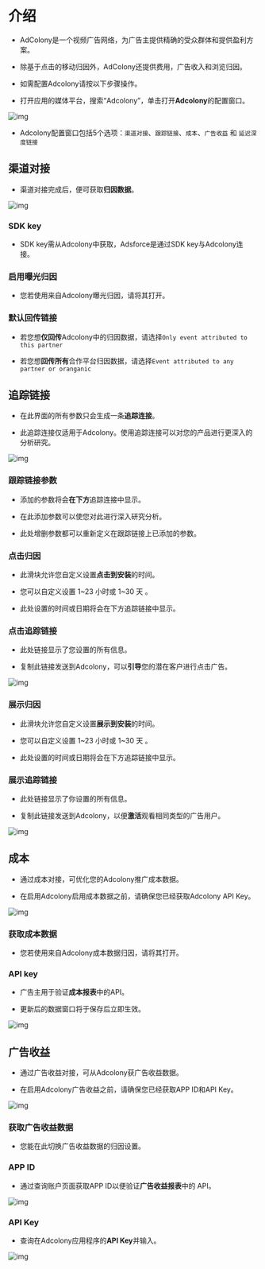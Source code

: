 # 介绍

* AdColony是一个视频广告网络，为广告主提供精确的受众群体和提供盈利方案。

* 除基于点击的移动归因外，AdColony还提供费用，广告收入和浏览归因。

* 如需配置Adcolony请按以下步骤操作。

* 打开应用的媒体平台，搜索“Adcolony”，单击打开**Adcolony**的配置窗口。     

![img](Adcolony1.png)

* Adcolony配置窗口包括5个选项：`渠道对接`、`跟踪链接`、`成本`、`广告收益` 和 `延迟深度链接`      

## 渠道对接

* 渠道对接完成后，便可获取**归因数据**。

![img](Adcolony2.png)

### SDK key

* SDK key需从Adcolony中获取，Adsforce是通过SDK key与Adcolony连接。 

### 启用曝光归因

* 您若使用来自Adcolony曝光归因，请将其打开。

### 默认回传链接

* 若您想**仅回传**Adcolony中的归因数据，请选择`Only event attributed to this partner`

* 若您想**回传所有**合作平台归因数据，请选择`Event attributed to any partner or oranganic`

## 追踪链接

* 在此界面的所有参数只会生成一条**追踪连接**。

* 此追踪连接仅适用于Adcolony。使用追踪连接可以对您的产品进行更深入的分析研究。

![img](Adcolony3.png)

### 跟踪链接参数

* 添加的参数将会**在下方**追踪连接中显示。

* 在此添加参数可以使您对此进行深入研究分析。

* 此处增删参数都可以重新定义在跟踪链接上已添加的参数。

### 点击归因

* 此滑块允许您自定义设置**点击到安装**的时间。

* 您可以自定义设置 1~23 小时或 1~30 天 。

* 此处设置的时间或日期将会在下方追踪链接中显示。

### 点击追踪链接

* 此处链接显示了您设置的所有信息。

* 复制此链接发送到Adcolony，可以**引导**您的潜在客户进行点击广告。

![img](Adcolony_ClickLink.png)

### 展示归因

* 此滑块允许您自定义设置**展示到安装**的时间。

* 您可以自定义设置 1~23 小时或 1~30 天 。

* 此处设置的时间或日期将会在下方追踪链接中显示。

### 展示追踪链接

* 此处链接显示了你设置的所有信息。

* 复制此链接发送到Adcolony，以便**激活**观看相同类型的广告用户。                                                                      

![img](Adcolony_ShowLink.png)  

## 成本

* 通过成本对接，可优化您的Adcolony推广成本数据。

* 在启用Adcolony启用成本数据之前，请确保您已经获取Adcolony API Key。

![img](Adcolony4.png)

### 获取成本数据

* 您若使用来自Adcolony成本数据归因，请将其打开。

### API key

* 广告主用于验证**成本报表**中的API。

* 更新后的数据窗口将于保存后立即生效。

![img](Adcolony_ApiKey.png)  



## 广告收益

* 通过广告收益对接，可从Adcolony获广告收益数据。

* 在启用Adcolony广告收益之前，请确保您已经获取APP ID和API Key。

![img](Adcolony5.png)

### 获取广告收益数据

* 您能在此切换广告收益数据的归因设置。

### APP ID

* 通过查询账户页面获取APP ID以便验证**广告收益报表**中的 API。

![img](Adcolony_AppId.png)

### API Key

* 查询在Adcolony应用程序的**API Key**并输入。

![img](Adcolony_ApiKey.png)
